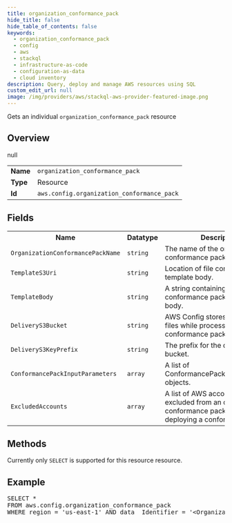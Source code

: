 ```yaml
---
title: organization_conformance_pack
hide_title: false
hide_table_of_contents: false
keywords:
  - organization_conformance_pack
  - config
  - aws
  - stackql
  - infrastructure-as-code
  - configuration-as-data
  - cloud inventory
description: Query, deploy and manage AWS resources using SQL
custom_edit_url: null
image: /img/providers/aws/stackql-aws-provider-featured-image.png
---
```

Gets an individual <code>organization_conformance_pack</code> resource

## Overview
<table><tbody>
<tr><td><b>Name</b></td><td><code>organization_conformance_pack</code></td></tr>
<tr><td><b>Type</b></td><td>Resource</td></tr>
null
<tr><td><b>Id</b></td><td><code>aws.config.organization_conformance_pack</code></td></tr>
</tbody></table>

## Fields
<table><tbody>
<tr><th>Name</th><th>Datatype</th><th>Description</th></tr>
<tr><td><code>OrganizationConformancePackName</code></td><td><code>string</code></td><td>The name of the organization conformance pack.</td></tr>
<tr><td><code>TemplateS3Uri</code></td><td><code>string</code></td><td>Location of file containing the template body.</td></tr>
<tr><td><code>TemplateBody</code></td><td><code>string</code></td><td>A string containing full conformance pack template body.</td></tr>
<tr><td><code>DeliveryS3Bucket</code></td><td><code>string</code></td><td>AWS Config stores intermediate files while processing conformance pack template.</td></tr>
<tr><td><code>DeliveryS3KeyPrefix</code></td><td><code>string</code></td><td>The prefix for the delivery S3 bucket.</td></tr>
<tr><td><code>ConformancePackInputParameters</code></td><td><code>array</code></td><td>A list of ConformancePackInputParameter objects.</td></tr>
<tr><td><code>ExcludedAccounts</code></td><td><code>array</code></td><td>A list of AWS accounts to be excluded from an organization conformance pack while deploying a conformance pack.</td></tr>

</tbody></table>

## Methods
Currently only <code>SELECT</code> is supported for this resource resource.

## Example
<pre>
SELECT * 
FROM aws.config.organization_conformance_pack
WHERE region = 'us-east-1' AND data__Identifier = '&lt;OrganizationConformancePackName&gt;'
</pre>
